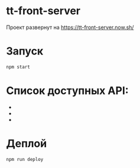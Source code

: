 # tt-front-server

Проект развернут на https://tt-front-server.now.sh/

# Запуск

```bash
npm start
```

# Список доступных API:

*
*
*

# Деплой

```bash
npm run deploy
```
